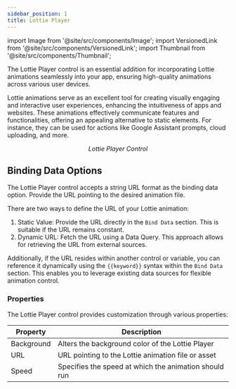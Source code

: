 ```yaml
---
sidebar_position: 1
title: Lottie Player
---
```

import Image from '@site/src/components/Image';
import VersionedLink from '@site/src/components/VersionedLink';
import Thumbnail from '@site/src/components/Thumbnail';

The Lottie Player control is an essential addition for incorporating Lottie animations seamlessly into your app, ensuring high-quality animations across various user devices.

Lottie animations serve as an excellent tool for creating visually engaging and interactive user experiences, enhancing the intuitiveness of apps and websites. These animations effectively communicate features and functionalities, offering an appealing alternative to static elements. For instance, they can be used for actions like Google Assistant prompts, cloud uploading, and more.

<figure>
  <Thumbnail src="/img/reference/controls/lottie-player/preview.jpeg" alt="Lottie Player Control" />
  <figcaption align="center"><i>Lottie Player Control</i></figcaption>
</figure>

## Binding Data Options

The Lottie Player control accepts a string URL format as the binding data option. Provide the URL pointing to the desired animation file.

There are two ways to define the URL of your Lottie animation:

1. Static Value:  Provide the URL directly in the `Bind Data` section. This is suitable if the URL remains constant.
2. Dynamic URL:  Fetch the URL using a Data Query. This approach allows for retrieving the URL from external sources.

Additionally, if the URL resides within another control or variable, you can reference it dynamically using the `{{keyword}}` syntax within the `Bind Data` section. This enables you to leverage existing data sources for flexible animation control.


<figure>
  <Thumbnail src="/img/reference/controls/lottie-player/variable.jpeg" alt="Lottie Player Control" />
</figure>


### Properties

The Lottie Player control provides customization through various properties:

| Property   | Description                                               |
|------------|-----------------------------------------------------------|
| Background | Alters the background color of the Lottie Player           |
| URL        | URL pointing to the Lottie animation file or asset         |
| Speed      | Specifies the speed at which the animation should run      |



